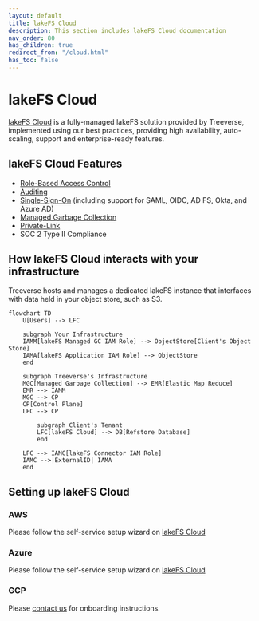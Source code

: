 ```yaml
---
layout: default
title: lakeFS Cloud
description: This section includes lakeFS Cloud documentation
nav_order: 80
has_children: true
redirect_from: "/cloud.html"
has_toc: false
---
```


# lakeFS Cloud
[lakeFS Cloud](https://lakefs.cloud) is a fully-managed lakeFS solution provided by Treeverse, implemented using our best practices, providing high availability, auto-scaling, support and enterprise-ready features.
	
## lakeFS Cloud Features
* [Role-Based Access Control](../reference/rbac.md)
* [Auditing](./auditing.md)
* [Single-Sign-On](./sso.md) (including support for SAML, OIDC, AD FS, Okta, and Azure AD)
* [Managed Garbage Collection](./managed-gc.md)
* [Private-Link](./private-link.md)
* SOC 2 Type II Compliance

## How lakeFS Cloud interacts with your infrastructure

Treeverse hosts and manages a dedicated lakeFS instance that interfaces with data held in your object store, such as S3. 

```mermaid
flowchart TD
    U[Users] --> LFC

    subgraph Your Infrastructure
    IAMM[lakeFS Managed GC IAM Role] --> ObjectStore[Client's Object Store]
    IAMA[lakeFS Application IAM Role] --> ObjectStore
    end

    subgraph Treeverse's Infrastructure
    MGC[Managed Garbage Collection] --> EMR[Elastic Map Reduce]
    EMR --> IAMM
    MGC --> CP
    CP[Control Plane]
    LFC --> CP

        subgraph Client's Tenant
        LFC[lakeFS Cloud] --> DB[Refstore Database]
        end
        
    LFC --> IAMC[lakeFS Connector IAM Role]    
    IAMC -->|ExternalID| IAMA
    end
```

## Setting up lakeFS Cloud

### AWS
Please follow the self-service setup wizard on [lakeFS Cloud](https://lakefs.cloud)

### Azure
Please follow the self-service setup wizard on [lakeFS Cloud](https://lakefs.cloud)

### GCP
Please [contact us](mailto:support@treeverse.io) for onboarding instructions.